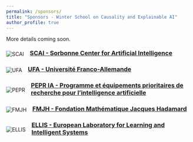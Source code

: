 ```yaml
---
permalink: /sponsors/
title: "Sponsors - Winter School on Causality and Explainable AI"
author_profile: true
---
```


More details coming soon.




<style>
/* Sponsor rows similar to organizers but logos not circular */
.sponsor {
  display: flex;
  align-items: center;
  gap: 1rem;
  margin: 1.25rem 0;
}
.sponsor img {
  max-height: 80px;       /* constrain height but keep aspect ratio */
  width: auto;
  flex: 0 0 auto;
}
.sponsor .info h3 {
  margin: 0 0 .25rem 0;
}
.sponsor .info p {
  margin: 0;
}
/* Mobile: stack nicely */
@media (max-width: 640px) {
  .sponsor {
    flex-direction: column;
    text-align: center;
  }
}
</style>



<div class="sponsor">
  <img src="/images/imgswinterschool/pic_SCAI.jpg" alt="SCAI">
  <div class="info">
    <h3><a href="https://scai.sorbonne-universite.fr/" target="_blank" rel="noopener">SCAI - Sorbonne Center for Artificial Intelligence</a></h3>
    <!-- <p>Sorbonne Center for Artificial Intelligence</p> -->
  </div>
</div>

<div class="sponsor">
  <img src="/images/imgswinterschool/pic_UFA.jpg" alt="UFA">
  <div class="info">
    <h3><a href="https://www.dfh-ufa.org/fr/" target="_blank" rel="noopener">UFA - Université Franco-Allemande</a></h3>
    <!-- <p>Université Franco-Allemande</p> -->
  </div>
</div>

<div class="sponsor">
  <img src="/images/imgswinterschool/pic_PEPR.jpg" alt="PEPR">
  <div class="info">
    <h3><a href="https://www.pepr-ia.fr/" target="_blank" rel="noopener">PEPR IA - Programme et équipements prioritaires de recherche pour l’intelligence artificielle</a></h3>
    <!-- <p>Programme et équipements prioritaires de recherche pour l’intelligence artificielle</p> -->
  </div>
</div>

<div class="sponsor">
  <img src="/images/imgswinterschool/pic_FMJH.jpg" alt="FMJH">
  <div class="info">
    <h3><a href="https://www.fondation-hadamard.fr/en/" target="_blank" rel="noopener">FMJH - Fondation Mathématique Jacques Hadamard</a></h3>
    <!-- <p>FMJH</p> -->
  </div>
</div>

<div class="sponsor">
  <img src="/images/imgswinterschool/pic_ELLIS.jpg" alt="ELLIS">
  <div class="info">
    <h3><a href="https://ellis.eu/" target="_blank" rel="noopener">ELLIS - European Laboratory for Learning and Intelligent Systems</a></h3>
    <!-- <p>European Laboratory for Learning and Intelligent Systems</p> -->
  </div>
</div>



